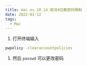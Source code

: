 ```yaml
---
title: mac os 10.14 取消4位数密码限制
date: 2022-01-12
tags:
  - Mac
---
```


1. 打开终端输入

```bash
pwpolicy -clearaccountpolicies
```

1. 然后 `passwd` 可以更改密码